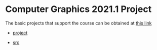 # Computer Graphics 2021.1 Project


The basic projects that support the course can be obtained at [this link](https://rodrigoluis.github.io/CG/)

* [project](https://rcytrewq.github.io/trabalhoCG/src/main.html)

* [src](https://github.com/rcytrewq/trabalhoCG/blob/src/)
